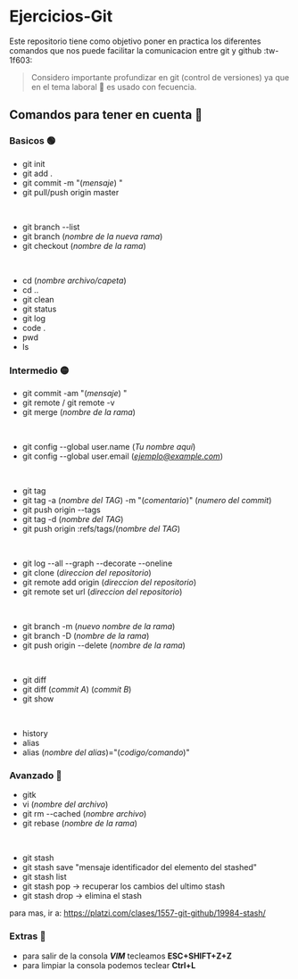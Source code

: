 # Ejercicios-Git 
Este repositorio tiene como objetivo poner en practica los diferentes comandos que nos puede facilitar la comunicacion entre git y github :tw-1f603:  

>Considero importante profundizar en git (control de versiones) ya que en el tema laboral :briefcase: es usado con fecuencia.

## Comandos para tener en cuenta :dart:

### Basicos 🟢
* git init
* git add .
* git commit -m "(*mensaje*) "
* git pull/push origin master
<br>

* git branch --list
* git branch (*nombre de la nueva rama*)
* git checkout (*nombre de la rama*)
<br>

* cd (*nombre archivo/capeta*)
* cd ..
* git clean
* git status
* git log
* code .
* pwd
* ls

### Intermedio 🟡
* git commit -am "(*mensaje*) "
* git remote / git remote -v
* git merge (*nombre de la rama*)
<br>

* git config --global user.name (*Tu nombre aquí*)
* git config --global user.email (*ejemplo@example.com*)
<br>

* git tag 
* git tag -a (*nombre del TAG*) -m "(*comentario*)" (*numero del commit*)
* git push origin --tags
* git tag -d (*nombre del TAG*)
* git push origin :refs/tags/(*nombre del TAG*)
<br>

* git log --all --graph --decorate --oneline 
* git clone (*direccion del repositorio*)
* git remote add origin (*direccion del repositorio*)
* git remote set url (*direccion del repositorio*)
<br>

* git branch -m (*nuevo nombre de la rama*)
* git branch -D (*nombre de la rama*)
* git push origin --delete (*nombre de la rama*)
<br>

* git diff
* git diff (*commit A*) (*commit B*)
* git show
<br>

* history
* alias
* alias (*nombre del alias*)="(*codigo/comando*)"

### Avanzado 🔴
* gitk
* vi (*nombre del archivo*)
* git rm --cached (*nombre archivo*)
* git rebase (*nombre de la rama*)
<br>

* git stash 
* git stash save "mensaje identificador del elemento del stashed"
* git stash list
* git stash pop  -> recuperar los cambios del ultimo stash
* git stash drop -> elimina el stash 

para mas, ir a: https://platzi.com/clases/1557-git-github/19984-stash/

### Extras  :checkered_flag:
* para salir de la consola ***VIM*** tecleamos **ESC+SHIFT+Z+Z**
* para limpiar la consola podemos teclear **Ctrl+L**

